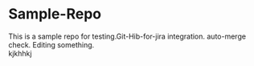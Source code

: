 # Sample-Repo

This is a sample repo  for testing.Git-Hib-for-jira integration. auto-merge check.
Editing something.  
kjkhhkj
